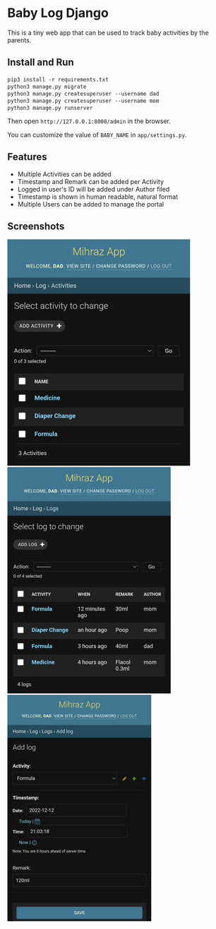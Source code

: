 # Baby Log Django

This is a tiny web app that can be used to track baby activities by the parents.

## Install and Run

```
pip3 install -r requirements.txt
python3 manage.py migrate
python3 manage.py createsuperuser --username dad
python3 manage.py createsuperuser --username mom
python3 manage.py runserver
```

Then open `http://127.0.0.1:8000/admin` in the browser.

You can customize the value of `BABY_NAME` in `app/settings.py`.

## Features

- Multiple Activities can be added
- Timestamp and Remark can be added per Activity
- Logged in user's ID will be added under Author filed
- Timestamp is shown in human readable, natural format
- Multiple Users can be added to manage the portal

## Screenshots

<img src=".media/Activity.jpg" style="zoom:50%;" />

<img src=".media/Log.jpg" style="zoom:50%;" />

<img src=".media/LogForm.jpg" style="zoom:50%;" />
